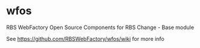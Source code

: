 wfos
====

RBS WebFactory Open Source Components for RBS Change - Base module

See https://github.com/RBSWebFactory/wfos/wiki for more info
